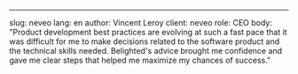 ---
slug: neveo
lang: en
author: Vincent Leroy
client: neveo
role: CEO
body: "Product development best practices are evolving at such a fast pace that it was difficult for me to make decisions related to the software product and the technical skills needed. Belighted's advice brought me confidence and gave me clear steps that helped me maximize my chances of success."

